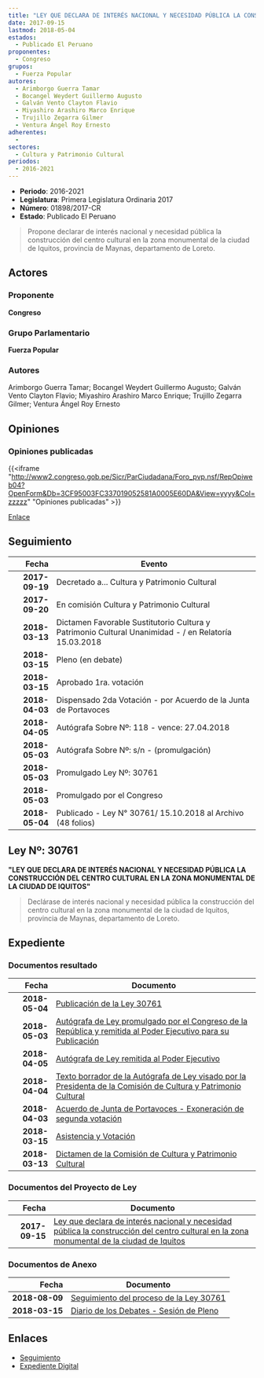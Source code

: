 ```yaml
---
title: "LEY QUE DECLARA DE INTERÉS NACIONAL Y NECESIDAD PÚBLICA LA CONSTRUCCIÓN DEL CENTRO CULTURAL EN LA ZONA MONUMENTAL DE LA CIUDAD DE IQUITOS"
date: 2017-09-15
lastmod: 2018-05-04
estados: 
  - Publicado El Peruano
proponentes: 
  - Congreso
grupos: 
  - Fuerza Popular
autores: 
  - Arimborgo Guerra Tamar
  - Bocangel Weydert Guillermo Augusto
  - Galván Vento Clayton Flavio
  - Miyashiro Arashiro Marco Enrique
  - Trujillo Zegarra Gilmer
  - Ventura Ángel Roy Ernesto
adherentes: 
  - 
sectores: 
  - Cultura y Patrimonio Cultural
periodos: 
  - 2016-2021
---
```


- **Periodo**: 2016-2021
- **Legislatura**: Primera Legislatura Ordinaria 2017
- **Número**: 01898/2017-CR
- **Estado**: Publicado El Peruano

> Propone declarar de interés nacional y necesidad pública la construcción del centro cultural en la zona monumental de la ciudad de Iquitos, provincia de Maynas, departamento de Loreto.


## Actores

### Proponente

**Congreso**

### Grupo Parlamentario

**Fuerza Popular**

### Autores

Arimborgo Guerra Tamar; Bocangel Weydert Guillermo Augusto; Galván Vento Clayton Flavio; Miyashiro Arashiro Marco Enrique; Trujillo Zegarra Gilmer; Ventura Ángel Roy Ernesto


## Opiniones

### Opiniones publicadas

{{<iframe "http://www2.congreso.gob.pe/Sicr/ParCiudadana/Foro_pvp.nsf/RepOpiweb04?OpenForm&Db=3CF95003FC337019052581A0005E60DA&View=yyyy&Col=zzzzz" "Opiniones publicadas" >}}

[Enlace](http://www2.congreso.gob.pe/Sicr/ParCiudadana/Foro_pvp.nsf/RepOpiweb04?OpenForm&Db=3CF95003FC337019052581A0005E60DA&View=yyyy&Col=zzzzz)

## Seguimiento

| Fecha | Evento |
|------:|--------|
| **2017-09-19** | Decretado a... Cultura y Patrimonio Cultural|
| **2017-09-20** | En comisión Cultura y Patrimonio Cultural|
| **2018-03-13** | Dictamen Favorable Sustitutorio Cultura y Patrimonio Cultural Unanimidad - / en Relatoría 15.03.2018|
| **2018-03-15** | Pleno (en debate)|
| **2018-03-15** | Aprobado 1ra. votación|
| **2018-04-03** | Dispensado 2da Votación - por Acuerdo de la Junta de Portavoces|
| **2018-04-05** | Autógrafa Sobre Nº: 118 - vence: 27.04.2018|
| **2018-05-03** | Autógrafa Sobre Nº: s/n - (promulgación)|
| **2018-05-03** | Promulgado Ley Nº: 30761|
| **2018-05-03** | Promulgado por el Congreso|
| **2018-05-04** | Publicado - Ley N° 30761/ 15.10.2018 al Archivo (48 folios)|

## Ley Nº: 30761

**"LEY QUE DECLARA DE INTERÉS NACIONAL Y NECESIDAD PÚBLICA LA CONSTRUCCIÓN DEL CENTRO CULTURAL EN LA ZONA MONUMENTAL DE LA CIUDAD DE IQUITOS"**

> Declárase de interés nacional y necesidad pública la construcción del centro cultural en la zona monumental de la ciudad de Iquitos, provincia de Maynas, departamento de Loreto.


## Expediente


### Documentos resultado

| Fecha | Documento |
|------:|--------|
| **2018-05-04** | [Publicación de la Ley 30761](http://www.leyes.congreso.gob.pe/Documentos/2016_2021/ADLP/Normas_Legales/30761-LEY.pdf) |
| **2018-05-03** | [Autógrafa de Ley promulgado por el Congreso de la República y remitida al Poder Ejecutivo para su Publicación](http://www.leyes.congreso.gob.pe/Documentos/2016_2021/ADLP/Texto_Aprobado/AU0189820180503.pdf) |
| **2018-04-05** | [Autógrafa de Ley remitida al Poder Ejecutivo](http://www.leyes.congreso.gob.pe/Documentos/2016_2021/Autografas/Ley_y_de_Resolucion_Legislativa/AU0189820180405.PDF) |
| **2018-04-04** | [Texto borrador de la Autógrafa de Ley visado por la Presidenta de la Comisión de Cultura y Patrimonio Cultural](http://www.leyes.congreso.gob.pe/Documentos/2016_2021/Texto_Borrador_de_Autografa/BAU0189820180404.pdf) |
| **2018-04-03** | [Acuerdo de Junta de Portavoces - Exoneración de segunda votación](http://www.leyes.congreso.gob.pe/Documentos/2016_2021/Acuerdos/Junta_Portavoces/AJP0189820180403.pdf) |
| **2018-03-15** | [Asistencia y Votación](http://www.leyes.congreso.gob.pe/Documentos/2016_2021/Asistencia_y_Votacion/Proyectos_de_Ley/AV0189820180315..pdf) |
| **2018-03-13** | [Dictamen de la Comisión de Cultura y Patrimonio Cultural](http://www.leyes.congreso.gob.pe/Documentos/2016_2021/Dictamenes/Proyectos_de_Ley/01898DC05MAY20180313..pdf) |

### Documentos del Proyecto de Ley

| Fecha | Documento |
|------:|--------|
| **2017-09-15** | [Ley que declara de interés nacional y necesidad pública la construcción del centro cultural en la zona monumental de la ciudad de Iquitos](http://www.leyes.congreso.gob.pe/Documentos/2016_2021/Proyectos_de_Ley_y_de_Resoluciones_Legislativas/PL0189820170915.pdf) |

### Documentos de Anexo

| Fecha | Documento |
|------:|--------|
| **2018-08-09** | [Seguimiento del proceso de la Ley 30761](http://www.leyes.congreso.gob.pe/Documentos/2016_2021/Seguimiento_de_Proyectos_de_Ley/01898PL20180809.pdf) |
| **2018-03-15** | [Diario de los Debates - Sesión de Pleno](http://www.leyes.congreso.gob.pe/Documentos/2016_2021/ADLP/Diario_Debates/30761-TDD.pdf) |

## Enlaces 

- [Seguimiento](http://www2.congreso.gob.pe/Sicr/TraDocEstProc/CLProLey2016.nsf/f7fff46988ca05b1052578e100829cc7/5ebd91919730b6dc0525819c00613adf?OpenDocument)
- [Expediente Digital](http://www2.congreso.gob.pe/Sicr/TraDocEstProc/CLProLey2016.nsf/f7fff46988ca05b1052578e100829cc7/5ebd91919730b6dc0525819c00613adf?OpenDocument&Click=05257FB7005EB655.eb71d0cf91d8294e05256cdf006b5706/$Body/0.1C6C)
